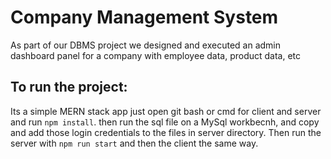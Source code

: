 # Company Management System
As part of our DBMS project we designed and executed an admin dashboard panel for a company with employee data, product data, etc

## To run the project:
Its a simple MERN stack app just open git bash or cmd for client and server and run ```npm install```.
then run the sql file on a MySql workbecnh, and copy and add those login credentials to the files in server directory.
Then run the server with ```npm run start``` and then the client the same way.
